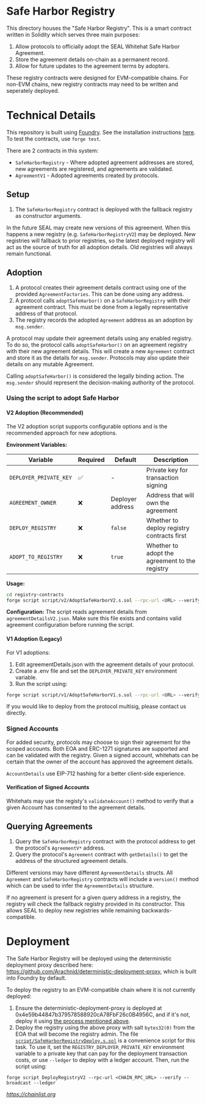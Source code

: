 # Safe Harbor Registry

This directory houses the "Safe Harbor Registry". This is a smart contract written in Solidity which serves three main purposes:

1. Allow protocols to officially adopt the SEAL Whitehat Safe Harbor Agreement.
2. Store the agreement details on-chain as a permanent record.
3. Allow for future updates to the agreement terms by adopters.

These registry contracts were designed for EVM-compatible chains. For non-EVM chains, new registry contracts may need to be written and seperately deployed.

# Technical Details

This repository is built using [Foundry](https://book.getfoundry.sh/). See the installation instructions [here](https://github.com/foundry-rs/foundry#installation). To test the contracts, use `forge test`.

There are 2 contracts in this system:

-   `SafeHarborRegistry` - Where adopted agreement addresses are stored, new agreements are registered, and agreements are validated.
-   `AgreementV1` - Adopted agreements created by protocols.

## Setup

1. The `SafeHarborRegistry` contract is deployed with the fallback registry as constructor arguments.

In the future SEAL may create new versions of this agreement. When this happens a new registry (e.g. `SafeHarborRegistryV2`) may be deployed. New registries will fallback to prior registries, so the latest deployed registry will act as the source of truth for all adoption details. Old registries will always remain functional.

## Adoption

1. A protocol creates their agreement details contract using one of the provided `AgreementFactories`. This can be done using any address.
2. A protocol calls `adoptSafeHarbor()` on a `SafeHarborRegistry` with their agreement contract. This must be done from a legally representative address of that protocol.
3. The registry records the adopted `Agreement` address as an adoption by `msg.sender`.

A protocol may update their agreement details using any enabled registry. To do so, the protocol calls `adoptSafeHarbor()` on an agreement registry with their new agreement details. This will create a new `Agreement` contract and store it as the details for `msg.sender`. Protocols may also update their details on any mutable Agreement.

Calling `adoptSafeHarbor()` is considered the legally binding action. The `msg.sender` should represent the decision-making authority of the protocol.

### Using the script to adopt Safe Harbor

#### V2 Adoption (Recommended)

The V2 adoption script supports configurable options and is the recommended approach for new adoptions.

**Environment Variables:**

| Variable | Required | Default | Description |
|----------|----------|---------|-------------|
| `DEPLOYER_PRIVATE_KEY` | ✅ | - | Private key for transaction signing |
| `AGREEMENT_OWNER` | ❌ | Deployer address | Address that will own the agreement |
| `DEPLOY_REGISTRY` | ❌ | `false` | Whether to deploy registry contracts first |
| `ADOPT_TO_REGISTRY` | ❌ | `true` | Whether to adopt the agreement to the registry |

**Usage:**
```bash
cd registry-contracts
forge script script/v2/AdoptSafeHarborV2.s.sol --rpc-url <URL> --verify --broadcast
```

**Configuration:** The script reads agreement details from `agreementDetailsV2.json`. Make sure this file exists and contains valid agreement configuration before running the script.

#### V1 Adoption (Legacy)

For V1 adoptions:
1. Edit agreementDetails.json with the agreement details of your protocol.
2. Create a .env file and set the `DEPLOYER_PRIVATE_KEY` environment variable.
3. Run the script using:

```bash
forge script script/v1/AdoptSafeHarborV1.s.sol --rpc-url <URL> --verify --broadcast
```

If you would like to deploy from the protocol multisig, please contact us directly.

### Signed Accounts

For added security, protocols may choose to sign their agreement for the scoped accounts. Both EOA and ERC-1271 signatures are supported and can be validated with the registry. Given a signed account, whitehats can be certain that the owner of the account has approved the agreement details.

`AccountDetails` use EIP-712 hashing for a better client-side experience.

#### Verification of Signed Accounts

Whitehats may use the registy's `validateAccount()` method to verify that a given Account has consented to the agreement details.

## Querying Agreements

1. Query the `SafeHarborRegistry` contract with the protocol address to get the protocol's `AgreementV*` address.
2. Query the protocol's `Agreement` contract with `getDetails()` to get the address of the structured agreement details.

Different versions may have different `AgreementDetails` structs. All `Agreement` and `SafeHarborRegistry` contracts will include a `version()` method which can be used to infer the `AgreementDetails` structure.

If no agreement is present for a given query address in a registry, the registry will check the fallback registry provided in its constructor. This allows SEAL to deploy new registries while remaining backwards-compatible.

# Deployment

The Safe Harbor Registry will be deployed using the deterministic deployment proxy described here: https://github.com/Arachnid/deterministic-deployment-proxy, which is built into Foundry by default.

To deploy the registry to an EVM-compatible chain where it is not currently deployed:

1. Ensure the deterministic-deployment-proxy is deployed at 0x4e59b44847b379578588920cA78FbF26c0B4956C, and if it's not, deploy it using [the process mentioned above](https://github.com/Arachnid/deterministic-deployment-proxy).
2. Deploy the registry using the above proxy with salt `bytes32(0)` from the EOA that will become the registry admin. The file [`script/SafeHarborRegistryDeploy.s.sol`](script/SafeHarborRegistryDeploy.s.sol) is a convenience script for this task. To use it, set the `REGISTRY_DEPLOYER_PRIVATE_KEY` environment variable to a private key that can pay for the deployment transaction costs, or use `--ledger` to deploy with a ledger account. Then, run the script using:

```
forge script DeployRegistryV2 --rpc-url <CHAIN_RPC_URL> --verify --broadcast --ledger
```

*https://chainlist.org*
